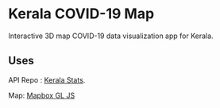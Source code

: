 # Kerala COVID-19 Map

Interactive 3D map COVID-19 data visualization app for Kerala.

## Uses
API Repo : [Kerala Stats](https://github.com/coronasafe/kerala_stats).

Map: [Mapbox GL JS](https://github.com/mapbox/mapbox-gl-js)
